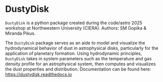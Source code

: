 # DustyDisk
```DustyDisk``` is a python package created during the code/astro 2025 workshop at Northwestern University (CIERA). 
Authors: SM Gopika & Miranda Pikus.

The ```DustyDisk``` package serves as an aide to model and visualize the hydrodynamical behavior of dust in astrophysical disks, particularly for the application of planetary formation. Using hydrodynamic principles, ```DustyDisk``` takes in system parameters such as the temperature and gas density profile for an astrophysical system, then computes and visualizes the dust properties and distribution.
Documentation can be found here: https://dustydisk.readthedocs.io
